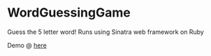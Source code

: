 # WordGuessingGame
Guess the 5 letter word! Runs using Sinatra web framework on Ruby

Demo @ <a href="www.btindal.uk/">here</a>
